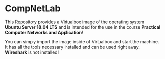 # CompNetLab

This Repository provides a Virtualbox image of the operating system **Ubuntu Server 18.04 LTS** and is intended for the use in the course **Practical Computer Networks and Application**!

You can simply import the image inside of Virtualbox and start the machine. It has all the tools necessary installed and can be used right away. **Wireshark** is not installed!
